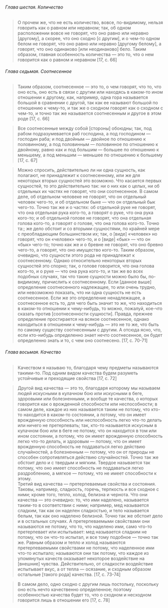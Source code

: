###### Глава шестая. Количество
>О прочем же, что не есть количество, вовсе, по-видимому, нельзя говорить как о равном или неравном; так, об одном расположении вовсе не говорят, что оно равно или неравно [другому], а скорее, что оно сходно [с другим], и о чем-то одном белом не говорят, что оно равно или неравно [другому белому], а говорят, что оно одинаково [или неодинаково] бело. Таким образом, главная особенность количества — это то, что о нем говорится как о равном и неравном [17, c. 66]
###### Глава седьмая. Соотнесенное
 >Таким образом, соотнесенное — это то, о чем говорят, что то, что оно есть, оно есть в связи с другим или находясь в каком-то ином отношении к другому, как, например, одна гора называется большой в сравнении с другой, так как ее называют большой по отношению к чему-то, и так же о сходном говорят как о сходном с чем-то, и точно так же называется соотнесенным и другое в этом роде [17, c. 66]
 
 >Все соотнесенные между собой [стороны] обоюдны; так, под рабом подразумевается раб господина, а под господином — господин раба; и под двойным — двойное по отношению к половинному, а под половинным — половинное по отношению к двойному, равно как и под большим — большее по отношению к меньшему, а под меньшим — меньшее по отношению к большему [17, c. 67]
 
 >Можно спросить, действительно ли ни одна сущность, как полагают, не принадлежит к соотнесенному, или же для некоторых вторых сущностей это возможно. Что касается первых сущностей, то это действительно так: ни о них как о целых, ни об отдельных их частях не говорят, что они соотнесенное. В самом деле, об отдельном человеке не говорят, что он отдельный человек чего-то, и об отдельном быке — что он отдельный бык чего-то. Точно так же и о частях: об отдельной руке не говорят, что она отдельная рука кого-то, а говорят о руке, что она рука кого-то; и об отдельной голове не говорят, что она отдельная голова кого-то, а говорят о голове, что она голова кого-то. Точно та:; же дело обстоит и со вторыми сущностями, по крайней мере с преобладающим большинством их; так, о [виде] «человек» но говорят, что он «человек» чего-то, и о [виде] «бык» — что он «бык» чего-то; точно как же и о бревне не говорят, что оно бревно чего-то, а говорят, что оно имущество кого-то. Таким образом, очевидно, что сущности этого рода не принадлежат к соотнесенному. Однако относительно некоторых вторых сущностей это спорно; так, о голове говорится, что она голова кого-то, и о руке — что она рука кого-то, и так же во всех подобных случаях, так что такие сущности можно было бы, по-видимому, причислить к соотнесенному. Если [данное выше] определение соотнесенного надлежащее, то или очень трудно, или невозможно показать, что ни одна сущность не есть соотнесенное. Если же это определение ненадлежащее, а соотнесенное есть то, для чего быть значит то же, что находиться в каком-то отношении к чему-нибудь, то можно, пожалуй, кое-что сказать против [соотнесенности сущности]. Правда, прежнее определение простирается на всякое соотнесенное, однако находиться в отношении к чему-нибудь — это не то же, что быть по самому существу соотнесенным с другим. А отсюда ясно, что, если кто-нибудь определенно знает нечто соотнесенное, он будет определенно знать и то, с чем оно соотнесено. [17, c. 70-71]
###### Глава восьмая. Качество
>Качеством я называю то, благодаря чему предметы называются такими-то. Под одним видом качества будем разуметь устойчивые и преходящие свойства [17, c. 72]

>Другой вид качества — это то, благодаря которому мы называем людей искусными в кулачном бою или искусными в беге, здоровыми или болезненными, и вообще те качества, о которых говорится как о врожденной способности или неспособности; в самом деле, каждое из них называется таким не потому, что кто-то находится в каком-то состоянии, а потому, что он имеет врожденную способность или неспособность легко что-то делать или ничего не претерпевать; так, кто-то называется искусным в кулачном бою или в беге не потому, что он находится в том или ином состоянии, а потому, что он имеет врожденную способность легко что-то делать, и здоровым — потому, что он имеет врожденную способность не поддаваться легко действию случайностей, а болезненным — потому, что он от природы не способен сопротивляться действию случайностей. Точно так же обстоит дело и с твердым и мягким. Твердое называется так потому, что оно имеет способность не поддаваться легко раздроблению, а мягкое — потому, что не имеет способности к этому.  
>Третий вид качества — претерпеваемые свойства и состояния. Таковы, например, сладкость, горечь, терпкость и все сходное с ними; кроме того, тепло, холод, белизна и чернота. Что они качества — это очевидно: то, что ими наделено, называется таким-то в соответствии с ними; например, мед называется сладким, так как он наделен сладкостью, и тело называется белым, так как оно наделено белизной. Точно так же обстоит дело и в остальных случаях. А претерпеваемыми свойствами они называются не потому, что то, что наделено ими, само что-то претерпевает или испытывает: мед называется сладким не потому, что он что-то испытал, и все тому подобное — точно так же. Равным образом и тепло и холод называются претерпеваемыми свойствами не потому, что наделенное ими что-то испытало; называются они так потому, что каждое из упомянутых качеств оказывает некоторое воздействие на [внешние] чувства. Действительно, от сладкости воздействие испытывает вкус, а от тепла — осязание, и сходным образом остальные [такого рода] качества. [17, c. 73-74]

>В самом дело, одно сходно с другим лишь постольку, поскольку оно есть нечто качественно определенное; поэтому особенностью качества будет то, что о сходном и несходном говорится лишь в отношении его [17, c. 78]

